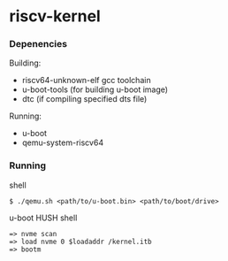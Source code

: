 # riscv-kernel


### Depenencies

Building:
- riscv64-unknown-elf gcc toolchain
- u-boot-tools (for building u-boot image)
- dtc (if compiling specified dts file)

Running:
- u-boot
- qemu-system-riscv64

### Running

shell
```
$ ./qemu.sh <path/to/u-boot.bin> <path/to/boot/drive>
```

u-boot HUSH shell
```
=> nvme scan
=> load nvme 0 $loadaddr /kernel.itb
=> bootm
```


